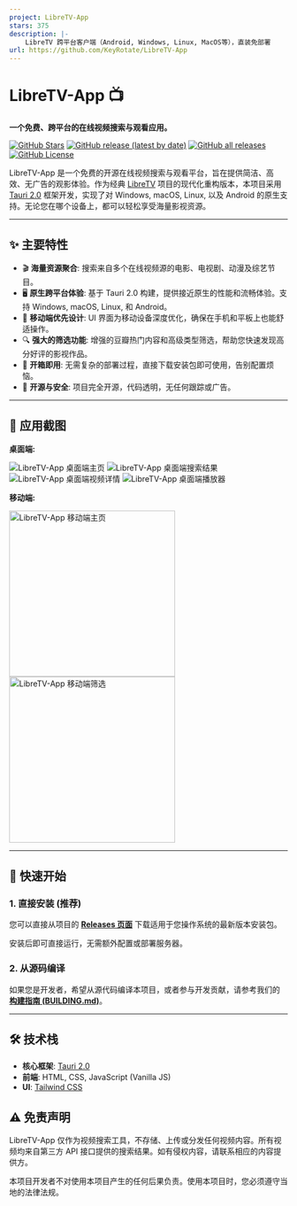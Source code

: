 ```yaml
---
project: LibreTV-App
stars: 375
description: |-
    LibreTV 跨平台客户端（Android, Windows, Linux, MacOS等），直装免部署
url: https://github.com/KeyRotate/LibreTV-App
---
```


# LibreTV-App 📺

**一个免费、跨平台的在线视频搜索与观看应用。**

[![GitHub Stars](https://img.shields.io/github/stars/KeyRotate/LibreTV-App?style=social)](https://github.com/KeyRotate/LibreTV-App/stargazers)
[![GitHub release (latest by date)](https://img.shields.io/github/v/release/KeyRotate/LibreTV-App)](https://github.com/KeyRotate/LibreTV-App/releases/latest)
[![GitHub all releases](https://img.shields.io/github/downloads/KeyRotate/LibreTV-App/total)](https://github.com/KeyRotate/LibreTV-App/releases)
[![GitHub License](https://img.shields.io/github/license/KeyRotate/LibreTV-App)](LICENSE)

LibreTV-App 是一个免费的开源在线视频搜索与观看平台，旨在提供简洁、高效、无广告的观影体验。作为经典 [LibreTV](https://github.com/LibreSpark/LibreTV) 项目的现代化重构版本，本项目采用 [Tauri 2.0](https://tauri.app/) 框架开发，实现了对 Windows, macOS, Linux, 以及 Android 的原生支持。无论您在哪个设备上，都可以轻松享受海量影视资源。

---

## ✨ 主要特性

- 🎬 **海量资源聚合**: 搜索来自多个在线视频源的电影、电视剧、动漫及综艺节目。
- 🖥️ **原生跨平台体验**: 基于 Tauri 2.0 构建，提供接近原生的性能和流畅体验。支持 Windows, macOS, Linux, 和 Android。
- 📱 **移动端优先设计**: UI 界面为移动设备深度优化，确保在手机和平板上也能舒适操作。
- 🔍 **强大的筛选功能**: 增强的豆瓣热门内容和高级类型筛选，帮助您快速发现高分好评的影视作品。
- 🚀 **开箱即用**: 无需复杂的部署过程，直接下载安装包即可使用，告别配置烦恼。
- 🔐 **开源与安全**: 项目完全开源，代码透明，无任何跟踪或广告。

---

## 📸 应用截图

**桌面端:**

![LibreTV-App 桌面端主页](https://oss.keyrotate.com/public/images/dcef63b5-174c-4b6e-a9bc-15fefa86c9a0.jpg)
![LibreTV-App 桌面端搜索结果](https://oss.keyrotate.com/public/images/4b4ee048-7ba6-4136-94e4-3a6e2cd0c53d.jpg)
![LibreTV-App 桌面端视频详情](https://oss.keyrotate.com/public/images/4667f8e0-43ed-406c-9696-247c91bfa5a8.jpg)
![LibreTV-App 桌面端播放器](https://oss.keyrotate.com/public/images/e88d0dea-48d8-4699-b95b-8d3093146f29.jpg)

**移动端:**

<img src="https://oss.keyrotate.com/public/images/c209dbe4-820e-41c8-923a-4246d4005c33.jpg" alt="LibreTV-App 移动端主页" width="300" />
<img src="https://oss.keyrotate.com/public/images/ce2605d0-6f2c-4c5b-8b65-cdb7689e2091.jpg" alt="LibreTV-App 移动端筛选" width="300" />

---

## 🚀 快速开始

### 1. 直接安装 (推荐)

您可以直接从项目的 [**Releases 页面**](https://github.com/KeyRotate/LibreTV-App/releases) 下载适用于您操作系统的最新版本安装包。

安装后即可直接运行，无需额外配置或部署服务器。

### 2. 从源码编译

如果您是开发者，希望从源代码编译本项目，或者参与开发贡献，请参考我们的 [**构建指南 (BUILDING.md)**](BUILDING.md)。

---

## 🛠️ 技术栈

- **核心框架**: [Tauri 2.0](https://tauri.app/)
- **前端**: HTML, CSS, JavaScript (Vanilla JS)
- **UI**: [Tailwind CSS](https://tailwindcss.com/)


## ⚠️ 免责声明
LibreTV-App 仅作为视频搜索工具，不存储、上传或分发任何视频内容。所有视频均来自第三方 API 接口提供的搜索结果。如有侵权内容，请联系相应的内容提供方。

本项目开发者不对使用本项目产生的任何后果负责。使用本项目时，您必须遵守当地的法律法规。
